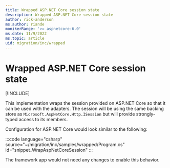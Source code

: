 ```yaml
---
title: Wrapped ASP.NET Core session state
description: Wrapped ASP.NET Core session state
author: rick-anderson
ms.author: riande
monikerRange: '>= aspnetcore-6.0'
ms.date: 11/9/2022
ms.topic: article
uid: migration/inc/wrapped
---
```


# Wrapped ASP.NET Core session state

[!INCLUDE[](~/includes/not-latest-version.md)]

This implementation wraps the session provided on ASP.NET Core so that it can be used with the adapters. The session will be using the same backing store as `Microsoft.AspNetCore.Http.ISession` but will provide strongly-typed access to its members.

Configuration for ASP.NET Core would look similar to the following:

:::code language="csharp" source="~/migration/inc/samples/wrapped/Program.cs" id="snippet_WrapAspNetCoreSession" :::

The framework app would not need any changes to enable this behavior.

